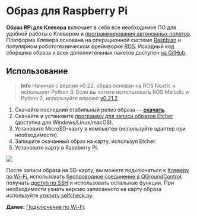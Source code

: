 # Образ для Raspberry Pi

**Образ RPi для Клевера** включает в себя все необходимое ПО для удобной работы с Клевером и [программирования автономных полетов](simple_offboard.md). Платформа Клевера основана на операционной системе [Raspbian](https://www.raspberrypi.org/downloads/raspbian/) и популярном робототехническом фреймворке [ROS](ros.md). Исходный код сборщика образа и всех дополнительных пакетов доступен [на GitHub](https://github.com/CopterExpress/clover).

## Использование

> **Info** Начиная с версии v0.22, образ основан на ROS Noetic и использует Python 3. Если вы хотите использовать ROS Melodic и Python 2, используйте версию [v0.21.2](https://github.com/CopterExpress/clover/releases/download/v0.21.2/clover_v0.21.2.img.zip).

1. Скачайте последний стабильный релиз образа — **<a class="latest-image" href="https://github.com/CopterExpress/clover/releases">скачать</a>**.
2. Скачайте и установите [программу для записи образов Etcher](https://www.balena.io/etcher/) (доступна для Windows/Linux/macOS).
3. Установите MicroSD-карту в компьютер (используйте адаптер при необходимости).
4. Запишите скачанный образ на карту, используя Etcher.
5. Установите карту в Raspberry Pi.

<img src="../assets/etcher.png" class="zoom">

После записи образа на SD-карту, вы можете подключаться к [Клеверу по Wi-Fi](wifi.md), использовать [беспроводное соединение в QGroundControl](gcs_bridge.md), получать [доступ по SSH](ssh.md) и использовать остальные функции. При необходимости узнать версию записанного на карту образа используйте [утилиту selfcheck.py](selfcheck.md).

**Далее:** [Подключение по Wi-Fi](wifi.md).
